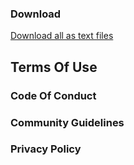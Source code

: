 ### Download
[Download all as text files](https://google.com/404)

## Terms Of Use
### Code Of Conduct
### Community Guidelines
### Privacy Policy
